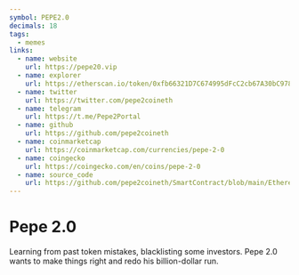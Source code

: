 ```yaml
---
symbol: PEPE2.0
decimals: 18
tags:
  - memes
links:
  - name: website
    url: https://pepe20.vip
  - name: explorer
    url: https://etherscan.io/token/0xfb66321D7C674995dFcC2cb67A30bC978dc862AD
  - name: twitter
    url: https://twitter.com/pepe2coineth
  - name: telegram
    url: https://t.me/Pepe2Portal
  - name: github
    url: https://github.com/pepe2coineth
  - name: coinmarketcap
    url: https://coinmarketcap.com/currencies/pepe-2-0
  - name: coingecko
    url: https://coingecko.com/en/coins/pepe-2-0
  - name: source_code
    url: https://github.com/pepe2coineth/SmartContract/blob/main/Ethereum_PEPE20_CA.sol
---
```


# Pepe 2.0

Learning from past token mistakes, blacklisting some investors. Pepe 2.0 wants to make things right and redo his billion-dollar run.

